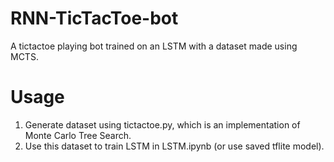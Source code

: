 # RNN-TicTacToe-bot
A tictactoe playing bot trained on an LSTM with a dataset made using MCTS.

# Usage
1. Generate dataset using tictactoe.py, which is an implementation of Monte Carlo Tree Search.
2. Use this dataset to train LSTM in LSTM.ipynb (or use saved tflite model).
